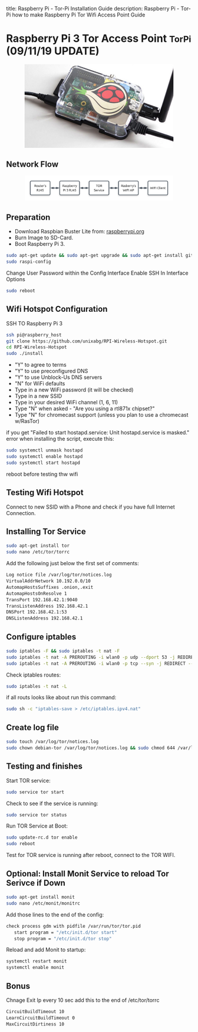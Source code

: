 title: Raspberry Pi - Tor-Pi Installation Guide
description: Raspberry Pi - Tor-Pi how to make Raspberry Pi Tor Wifi Access Point Guide

# Raspberry Pi 3 Tor Access Point <small>TorPi</small> (09/11/19 UPDATE)

<div style="width:80%; margin:0 auto">
   <img src="/assets/images/RaspberryPi/torpi.jpg" alt="TorPi">
</div>

## Network Flow

<div style="width:80%; margin:0 auto">
   <img src="/assets/images/RaspberryPi/raspberryPi3TorAccessPoint.png" alt="Tor-Pi Network Flow">
</div>

## Preparation

- Download Raspbian Buster Lite from: [raspberrypi.org](https://www.raspberrypi.org/downloads/raspbian/)
- Burn Image to SD-Card.
- Boot Raspberry Pi 3.

```bash
sudo apt-get update && sudo apt-get upgrade && sudo apt-get install git
sudo raspi-config
```

Change User Password within the Config Interface
Enable SSH In Interface Options

```bash
sudo reboot
```

## Wifi Hotspot Configuration

SSH TO Raspberry Pi 3

```bash
ssh pi@raspberry_host
git clone https://github.com/unixabg/RPI-Wireless-Hotspot.git
cd RPI-Wireless-Hotspot
sudo ./install
```

* "Y" to agree to terms
* "Y" to use preconfigured DNS
* "Y" to use Unblock-Us DNS servers
* "N" for WiFi defaults
* Type in a new WiFi password (it will be checked)
* Type in a new SSID
* Type in your desired WiFi channel (1, 6, 11)
* Type "N" when asked - "Are you using a rtl871x chipset?"
* Type "N" for chromecast support (unless you plan to use a chromecast w/RasTor)

if you get "Failed to start hostapd.service: Unit hostapd.service is masked." error when installing the script, execute this:

```bash
sudo systemctl unmask hostapd
sudo systemctl enable hostapd
sudo systemctl start hostapd
```

reboot before testing thw wifi

## Testing Wifi Hotspot

Connect to new SSID with a Phone and check if you have full Internet Connection.

## Installing Tor Service

```bash
sudo apt-get install tor
sudo nano /etc/tor/torrc
```

Add the following just below the first set of comments:

```bash
Log notice file /var/log/tor/notices.log
VirtualAddrNetwork 10.192.0.0/10
AutomapHostsSuffixes .onion,.exit
AutomapHostsOnResolve 1
TransPort 192.168.42.1:9040
TransListenAddress 192.168.42.1
DNSPort 192.168.42.1:53
DNSListenAddress 192.168.42.1
```

## Configure iptables

```bash
sudo iptables -F && sudo iptables -t nat -F
sudo iptables -t nat -A PREROUTING -i wlan0 -p udp --dport 53 -j REDIRECT --to-ports 53
sudo iptables -t nat -A PREROUTING -i wlan0 -p tcp --syn -j REDIRECT --to-ports 9040
```

Check iptables routes:

```bash
sudo iptables -t nat -L
```

if all routs looks like about run this command:

```bash
sudo sh -c "iptables-save > /etc/iptables.ipv4.nat"
```

## Create log file

```bash
sudo touch /var/log/tor/notices.log
sudo chown debian-tor /var/log/tor/notices.log && sudo chmod 644 /var/log/tor/notices.log
```

## Testing and finishes

Start TOR service:

```bash
sudo service tor start
```

Check to see if the service is running:

```bash
sudo service tor status
```

Run TOR Service at Boot:

```bash
sudo update-rc.d tor enable
sudo reboot
```

Test for TOR service is running after reboot, connect to the TOR WIFI.

## Optional: Install Monit Service to reload Tor Serivce if Down

```bash
sudo apt-get install monit
sudo nano /etc/monit/monitrc
```

Add those lines to the end of the config:

```bash
check process gdm with pidfile /var/run/tor/tor.pid
   start program = "/etc/init.d/tor start"
   stop program = "/etc/init.d/tor stop"
```

Reload and add Monit to startup:

```bash
systemctl restart monit
systemctl enable monit
```

## Bonus

Chnage Exit Ip every 10 sec
add this to the end of /etc/tor/torrc

```bash
CircuitBuildTimeout 10
LearnCircuitBuildTimeout 0
MaxCircuitDirtiness 10
```
